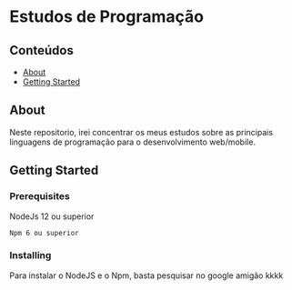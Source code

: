 # Estudos de Programação

## Conteúdos

- [About](#about)
- [Getting Started](#getting_started)

## About <a name = "about"></a>

Neste repositorio, irei concentrar os meus estudos sobre as principais linguagens de programação para o desenvolvimento web/mobile.

## Getting Started <a name = "getting_started"></a>

### Prerequisites

NodeJs 12 ou superior
```
Npm 6 ou superior
```

### Installing

Para instalar o NodeJS e o Npm, basta pesquisar no google amigão kkkk
